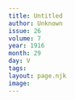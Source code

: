 ```yaml
---
title: Untitled
author: Unknown
issue: 26
volume: 7
year: 1916
month: 29
day: V
tags:
layout: page.njk
image:
---
```



